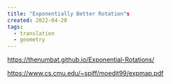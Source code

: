 ```yaml
---
title: "Exponentially Better Rotation"s
created: 2022-04-20
tags:
  - translation
  - geometry
---
```



https://thenumbat.github.io/Exponential-Rotations/

https://www.cs.cmu.edu/~spiff/moedit99/expmap.pdf
